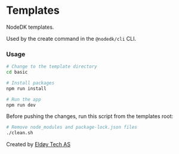 # Templates

NodeDK templates.

Used by the create command in the `@nodedk/cli` CLI.

### Usage

```sh
# Change to the template directory
cd basic

# Install packages
npm run install

# Run the app
npm run dev
```

Before pushing the changes, run this script from the templates root:

```sh
# Remove node_modules and package-lock.json files
./clean.sh
```

Created by [Eldøy Tech AS](https://eldoy.com)
